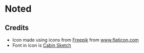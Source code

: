 # Noted

## Credits

* Icon made using icons from [Freepik](https://www.flaticon.com/authors/freepik) from www.flaticon.com
* Font in icon is [Cabin Sketch](https://fonts.google.com/specimen/Cabin+Sketch)
